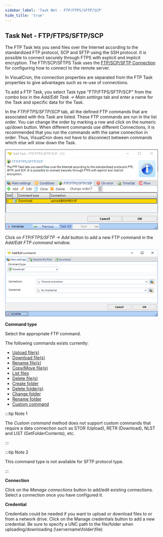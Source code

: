 ```yaml
---
sidebar_label: 'Task Net - FTP/FTPS/SFTP/SCP'
hide_title: 'true'
---
```


## Task Net - FTP/FTPS/SFTP/SCP

The FTP Task lets you send files over the Internet according to the standardized FTP protocol, SCP and SFTP using the SSH protocol. It is possible to connect securely through FTPS with explicit and implicit encryption. The FTP/SCP/SFTPS Task uses the [FTP/SCP/SFTP Connection](ftp-connection) for configuring how to connect to the remote server.
 
In VisualCron, the connection properties are separated from the FTP Task properties to give advantages such as re-use of connections.
 
To add a FTP Task, you select Task type "FTP/FTPS/SFTP/SCP" from the combo box in the *Add/Edit Task -> Main settings* tab and enter a name for the Task and specific data for the Task.
 
In the *FTP/FTPS/SFTP/SCP* tab, all the defined FTP commands that are associated with this Task are listed. These FTP commands are run in the list order. You can change the order by marking a row and click on the numeric up/down button. When different commands use different Connections, it is recommended that you run the commands with the same connection in order. Thus, VisualCron does not have to disconnect between commands which else will slow down the Task.

![](../../../static/img/tasknetftpftpssftpscp.png)

Click on *FTP/FTPS/SFTP -> Add* button to add a new FTP command in the *Add/Edit FTP command* window.

![](../../../static/img/ftp_add_edit_command.png)

**Command type**

Select the appropriate FTP command.
 
The following commands exists currently:

* [Upload file(s)](job-tasks-net-tasks-task-net-command-upload-files)
* [Download file(s)](job-tasks-net-tasks-task-net-command-download-files)
* [Rename file(s)](job-tasks-net-tasks-task-net-command-rename-files)
* [Copy/Move file(s)](job-tasks-net-tasks-task-net-command-copy-move-files)
* [List files](job-tasks-net-tasks-task-net-command-list-files)
* [Delete file(s)](job-tasks-net-tasks-task-net-command-delete-files)
* [Create folder](job-tasks-net-tasks-task-net-command-create-folder)
* [Delete folder(s)](job-tasks-net-tasks-task-net-command-delete-folders)
* [Change folder](job-tasks-net-tasks-task-net-command-change-folder)
* [Rename folder](job-tasks-net-tasks-task-net-command-rename-folder)
* [Custom command](job-tasks-net-tasks-task-net-command-custom-command)
 
:::tip Note 1 

The *Custom command* method does not support custom commands that require a data connection such as 
STOR (Upload), RETR (Download), NLST and LIST (GetFolderContents), etc.

:::

:::tip Note 2

This command type is not available for SFTP protocol type.

:::

**Connection**

Click on the *Manage connections* button to add/edit existing connections. Select a connection once you have configured it.
 
**Credential**

Credentials could be needed if you want to upload or download files to or from a network drive. Click on the Manage credentials button to add a new credential. Be sure to specify a UNC path to the file/folder when uploading/downloading (\\servername\folder\file)